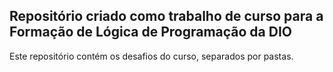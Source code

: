 ##  Repositório criado como trabalho de curso para a Formação de Lógica de Programação da DIO

Este repositório contém os desafios do curso, separados por pastas.